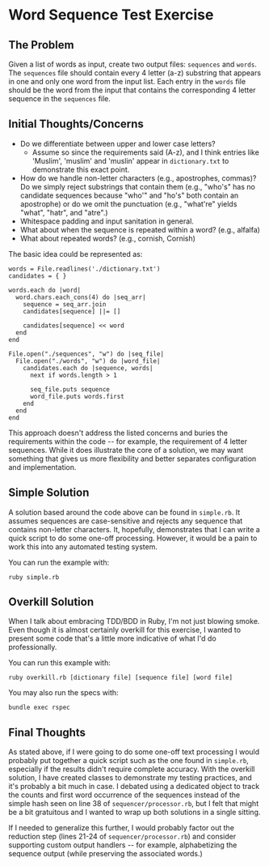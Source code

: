 # Word Sequence Test Exercise

## The Problem

Given a list of words as input, create two output files: `sequences` and `words`.
The `sequences` file should contain every 4 letter (a-z) substring that appears in
one and only one word from the input list. Each entry in the `words` file should
be the word from the input that contains the corresponding 4 letter sequence in
the `sequences` file.

## Initial Thoughts/Concerns

* Do we differentiate between upper and lower case letters?
  - Assume so since the requirements said (A-z), and I think entries like
    'Muslim', 'muslim' and 'muslin' appear in `dictionary.txt` to demonstrate
    this exact point.
* How do we handle non-letter characters (e.g., apostrophes, commas)? Do we
  simply reject substrings that contain them (e.g., "who's" has no candidate
  sequences because "who'" and "ho's" both contain an apostrophe) or do we
  omit the punctuation (e.g., "what're" yields "what", "hatr", and "atre".)
* Whitespace padding and input sanitation in general.
* What about when the sequence is repeated within a word? (e.g., alfalfa)
* What about repeated words? (e.g., cornish, Cornish)

The basic idea could be represented as:

    words = File.readlines('./dictionary.txt')
    candidates = { }

    words.each do |word|
      word.chars.each_cons(4) do |seq_arr|
        sequence = seq_arr.join
        candidates[sequence] ||= []

        candidates[sequence] << word
      end
    end

    File.open("./sequences", "w") do |seq_file|
      File.open("./words", "w") do |word_file|
        candidates.each do |sequence, words|
          next if words.length > 1

          seq_file.puts sequence
          word_file.puts words.first
        end
      end
    end

This approach doesn't address the listed concerns and buries the requirements
within the code -- for example, the requirement of 4 letter sequences. While
it does illustrate the core of a solution, we may want something that gives
us more flexibility and better separates configuration and implementation.

## Simple Solution

A solution based around the code above can be found in `simple.rb`. It
assumes sequences are case-sensitive and rejects any sequence that contains
non-letter characters. It, hopefully, demonstrates that I can write a quick
script to do some one-off processing. However, it would be a pain to work this
into any automated testing system.

You can run the example with:

    ruby simple.rb


## Overkill Solution

When I talk about embracing TDD/BDD in Ruby, I'm not just blowing smoke. Even
though it is almost certainly overkill for this exercise, I wanted to present
some code that's a little more indicative of what I'd do professionally.

You can run this example with:

    ruby overkill.rb [dictionary file] [sequence file] [word file]

You may also run the specs with:

    bundle exec rspec


## Final Thoughts

As stated above, if I were going to do some one-off text processing I would
probably put together a quick script such as the one found in `simple.rb`,
especially if the results didn't require complete accuracy. With the overkill
solution, I have created classes to demonstrate my testing practices, and
it's probably a bit much in case. I debated using a dedicated object to track
the counts and first word occurrence of the sequences instead of the simple
hash seen on line 38 of `sequencer/processor.rb`, but I felt that might be
a bit gratuitous and I wanted to wrap up both solutions in a single sitting.

If I needed to generalize this further, I would probably factor out the
reduction step (lines 21-24 of `sequencer/processor.rb`) and consider
supporting custom output handlers -- for example, alphabetizing the
sequence output (while preserving the associated words.)
